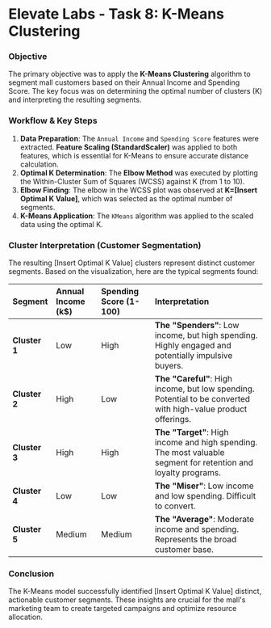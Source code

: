 # Elevate Labs - Task 8: K-Means Clustering

### **Objective**
The primary objective was to apply the **K-Means Clustering** algorithm to segment mall customers based on their Annual Income and Spending Score. The key focus was on determining the optimal number of clusters (K) and interpreting the resulting segments.

### **Workflow & Key Steps**

1.  **Data Preparation**: The `Annual Income` and `Spending Score` features were extracted. **Feature Scaling (StandardScaler)** was applied to both features, which is essential for K-Means to ensure accurate distance calculation.
2.  **Optimal K Determination**: The **Elbow Method** was executed by plotting the Within-Cluster Sum of Squares (WCSS) against K (from 1 to 10).
3.  **Elbow Finding**: The elbow in the WCSS plot was observed at **K=[Insert Optimal K Value]**, which was selected as the optimal number of segments.
4.  **K-Means Application**: The `KMeans` algorithm was applied to the scaled data using the optimal K.

### **Cluster Interpretation (Customer Segmentation)**

The resulting [Insert Optimal K Value] clusters represent distinct customer segments. Based on the visualization, here are the typical segments found:

| Segment | Annual Income (k$) | Spending Score (1-100) | Interpretation |
| :--- | :--- | :--- | :--- |
| **Cluster 1** | Low | High | **The "Spenders"**: Low income, but high spending. Highly engaged and potentially impulsive buyers. |
| **Cluster 2** | High | Low | **The "Careful"**: High income, but low spending. Potential to be converted with high-value product offerings. |
| **Cluster 3** | High | High | **The "Target"**: High income and high spending. The most valuable segment for retention and loyalty programs. |
| **Cluster 4** | Low | Low | **The "Miser"**: Low income and low spending. Difficult to convert. |
| **Cluster 5** | Medium | Medium | **The "Average"**: Moderate income and spending. Represents the broad customer base. |

### **Conclusion**
The K-Means model successfully identified [Insert Optimal K Value] distinct, actionable customer segments. These insights are crucial for the mall's marketing team to create targeted campaigns and optimize resource allocation.
